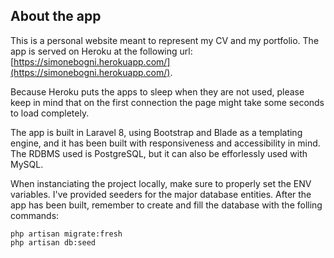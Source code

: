 ## About the app

This is a personal website meant to represent my CV and my portfolio.
The app is served on Heroku at the following url: [https://simonebogni.herokuapp.com/](https://simonebogni.herokuapp.com/).

Because Heroku puts the apps to sleep when they are not used, please keep in mind that on the first connection the page might take some seconds to load completely.

The app is built in Laravel 8, using Bootstrap and Blade as a templating engine, and it has been built with responsiveness and accessibility in mind.
The RDBMS used is PostgreSQL, but it can also be efforlessly used with MySQL.

When instanciating the project locally, make sure to properly set the ENV variables.
I've provided seeders for the major database entities.
After the app has been built, remember to create and fill the database with the folling commands:

```
php artisan migrate:fresh
php artisan db:seed
```